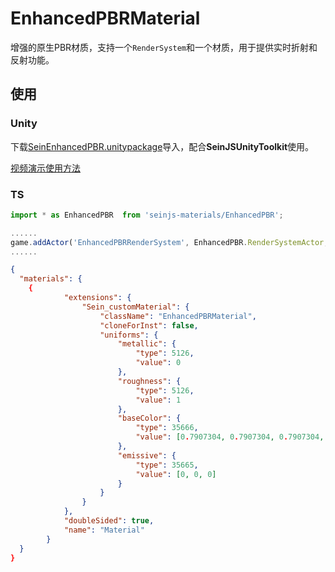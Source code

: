 # EnhancedPBRMaterial

增强的原生PBR材质，支持一个`RenderSystem`和一个材质，用于提供实时折射和反射功能。

## 使用

### Unity

下载[SeinEnhancedPBR.unitypackage](./SeinEnhancedPBR.unitypackage)导入，配合**SeinJSUnityToolkit**使用。

[视频演示使用方法](https://gw-office.alipayobjects.com/basement_prod/3b62781e-98d0-490c-8f92-660a9a729d9b.mp4)

### TS

```ts
import * as EnhancedPBR  from 'seinjs-materials/EnhancedPBR';

......
game.addActor('EnhancedPBRRenderSystem', EnhancedPBR.RenderSystemActor, {textureScale: 1});
......
```

```json
{
  "materials": {
    {
			"extensions": {
				"Sein_customMaterial": {
					"className": "EnhancedPBRMaterial",
					"cloneForInst": false,
					"uniforms": {
						"metallic": {
							"type": 5126,
							"value": 0
						},
						"roughness": {
							"type": 5126,
							"value": 1
						},
						"baseColor": {
							"type": 35666,
							"value": [0.7907304, 0.7907304, 0.7907304, 0.1]
						},
						"emissive": {
							"type": 35665,
							"value": [0, 0, 0]
						}
					}
				}
			},
			"doubleSided": true,
			"name": "Material"
		}
  }
}
```
